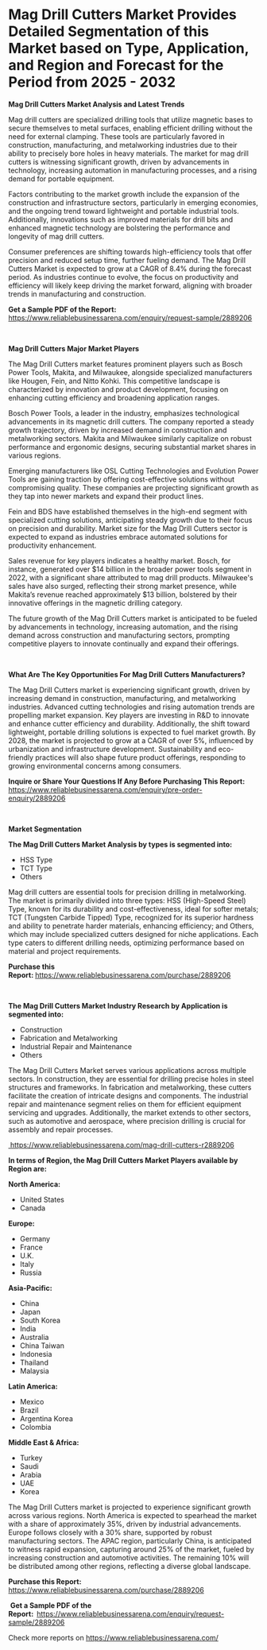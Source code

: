 <p><h1>Mag Drill Cutters Market Provides Detailed Segmentation of this Market based on Type, Application, and Region and Forecast for the Period from 2025 - 2032</h1></p><p><strong>Mag Drill Cutters Market Analysis and Latest Trends</strong></p>
<p><p>Mag drill cutters are specialized drilling tools that utilize magnetic bases to secure themselves to metal surfaces, enabling efficient drilling without the need for external clamping. These tools are particularly favored in construction, manufacturing, and metalworking industries due to their ability to precisely bore holes in heavy materials. The market for mag drill cutters is witnessing significant growth, driven by advancements in technology, increasing automation in manufacturing processes, and a rising demand for portable equipment.</p><p>Factors contributing to the market growth include the expansion of the construction and infrastructure sectors, particularly in emerging economies, and the ongoing trend toward lightweight and portable industrial tools. Additionally, innovations such as improved materials for drill bits and enhanced magnetic technology are bolstering the performance and longevity of mag drill cutters. </p><p>Consumer preferences are shifting towards high-efficiency tools that offer precision and reduced setup time, further fueling demand. The Mag Drill Cutters Market is expected to grow at a CAGR of 8.4% during the forecast period. As industries continue to evolve, the focus on productivity and efficiency will likely keep driving the market forward, aligning with broader trends in manufacturing and construction.</p></p>
<p><strong>Get a Sample PDF of the Report:&nbsp;</strong> <a href="https://www.reliablebusinessarena.com/enquiry/request-sample/2889206?utm_campaign=2887&utm_medium=2&utm_source=Github&utm_content=ia&utm_term=14032025&utm_id=mag-drill-cutters">https://www.reliablebusinessarena.com/enquiry/request-sample/2889206</a></p>
<p>&nbsp;</p>
<p><strong>Mag Drill Cutters Major Market Players</strong></p>
<p><p>The Mag Drill Cutters market features prominent players such as Bosch Power Tools, Makita, and Milwaukee, alongside specialized manufacturers like Hougen, Fein, and Nitto Kohki. This competitive landscape is characterized by innovation and product development, focusing on enhancing cutting efficiency and broadening application ranges.</p><p>Bosch Power Tools, a leader in the industry, emphasizes technological advancements in its magnetic drill cutters. The company reported a steady growth trajectory, driven by increased demand in construction and metalworking sectors. Makita and Milwaukee similarly capitalize on robust performance and ergonomic designs, securing substantial market shares in various regions.</p><p>Emerging manufacturers like OSL Cutting Technologies and Evolution Power Tools are gaining traction by offering cost-effective solutions without compromising quality. These companies are projecting significant growth as they tap into newer markets and expand their product lines.</p><p>Fein and BDS have established themselves in the high-end segment with specialized cutting solutions, anticipating steady growth due to their focus on precision and durability. Market size for the Mag Drill Cutters sector is expected to expand as industries embrace automated solutions for productivity enhancement.</p><p>Sales revenue for key players indicates a healthy market. Bosch, for instance, generated over $14 billion in the broader power tools segment in 2022, with a significant share attributed to mag drill products. Milwaukee's sales have also surged, reflecting their strong market presence, while Makita’s revenue reached approximately $13 billion, bolstered by their innovative offerings in the magnetic drilling category.</p><p>The future growth of the Mag Drill Cutters market is anticipated to be fueled by advancements in technology, increasing automation, and the rising demand across construction and manufacturing sectors, prompting competitive players to innovate continually and expand their offerings.</p></p>
<p>&nbsp;</p>
<p><strong>What Are The Key Opportunities For Mag Drill Cutters Manufacturers?</strong></p>
<p><p>The Mag Drill Cutters market is experiencing significant growth, driven by increasing demand in construction, manufacturing, and metalworking industries. Advanced cutting technologies and rising automation trends are propelling market expansion. Key players are investing in R&D to innovate and enhance cutter efficiency and durability. Additionally, the shift toward lightweight, portable drilling solutions is expected to fuel market growth. By 2028, the market is projected to grow at a CAGR of over 5%, influenced by urbanization and infrastructure development. Sustainability and eco-friendly practices will also shape future product offerings, responding to growing environmental concerns among consumers.</p></p>
<p><strong>Inquire or Share Your Questions If Any Before Purchasing This Report:</strong> <a href="https://www.reliablebusinessarena.com/enquiry/pre-order-enquiry/2889206?utm_campaign=2887&utm_medium=2&utm_source=Github&utm_content=ia&utm_term=14032025&utm_id=mag-drill-cutters">https://www.reliablebusinessarena.com/enquiry/pre-order-enquiry/2889206</a></p>
<p>&nbsp;</p>
<p><strong>Market Segmentation</strong></p>
<p><strong>The Mag Drill Cutters Market Analysis by types is segmented into:</strong></p>
<p><ul><li>HSS Type</li><li>TCT Type</li><li>Others</li></ul></p>
<p><p>Mag drill cutters are essential tools for precision drilling in metalworking. The market is primarily divided into three types: HSS (High-Speed Steel) Type, known for its durability and cost-effectiveness, ideal for softer metals; TCT (Tungsten Carbide Tipped) Type, recognized for its superior hardness and ability to penetrate harder materials, enhancing efficiency; and Others, which may include specialized cutters designed for niche applications. Each type caters to different drilling needs, optimizing performance based on material and project requirements.</p></p>
<p><strong>Purchase this Report:&nbsp;</strong><a href="https://www.reliablebusinessarena.com/purchase/2889206?utm_campaign=2887&utm_medium=2&utm_source=Github&utm_content=ia&utm_term=14032025&utm_id=mag-drill-cutters">https://www.reliablebusinessarena.com/purchase/2889206</a></p>
<p>&nbsp;</p>
<p><strong>The Mag Drill Cutters Market Industry Research by Application is segmented into:</strong></p>
<p><ul><li>Construction</li><li>Fabrication and Metalworking</li><li>Industrial Repair and Maintenance</li><li>Others</li></ul></p>
<p><p>The Mag Drill Cutters Market serves various applications across multiple sectors. In construction, they are essential for drilling precise holes in steel structures and frameworks. In fabrication and metalworking, these cutters facilitate the creation of intricate designs and components. The industrial repair and maintenance segment relies on them for efficient equipment servicing and upgrades. Additionally, the market extends to other sectors, such as automotive and aerospace, where precision drilling is crucial for assembly and repair processes.</p></p>
<p><a href="https://www.reliablebusinessarena.com/mag-drill-cutters-r2889206?utm_campaign=2887&utm_medium=2&utm_source=Github&utm_content=ia&utm_term=14032025&utm_id=mag-drill-cutters">&nbsp;https://www.reliablebusinessarena.com/mag-drill-cutters-r2889206</a></p>
<p><strong>In terms of Region, the Mag Drill Cutters Market Players available by Region are:</strong></p>
<p>
    <p> <strong> North America: </strong>
        <ul>
            <li>United States</li>
            <li>Canada</li>
        </ul>
        </p> 
    <p> <strong> Europe: </strong>
        <ul>
            <li>Germany</li>
            <li>France</li>
            <li>U.K.</li>
            <li>Italy</li>
            <li>Russia</li>
        </ul>
        </p> 
    <p> <strong> Asia-Pacific: </strong>
        <ul>
            <li>China</li>
            <li>Japan</li>
            <li>South Korea</li>
            <li>India</li>
            <li>Australia</li>
            <li>China Taiwan</li>
            <li>Indonesia</li>
            <li>Thailand</li>
            <li>Malaysia</li>
        </ul>
        </p> 
    <p> <strong> Latin America: </strong>
        <ul>
            <li>Mexico</li>
            <li>Brazil</li>
            <li>Argentina Korea</li>
            <li>Colombia</li>
        </ul>
        </p> 
    <p> <strong> Middle East & Africa: </strong>
        <ul>
            <li>Turkey</li>
            <li>Saudi</li>
            <li>Arabia</li>
            <li>UAE</li>
            <li>Korea</li>
        </ul>
    </p>
    </p>
<p><p>The Mag Drill Cutters market is projected to experience significant growth across various regions. North America is expected to spearhead the market with a share of approximately 35%, driven by industrial advancements. Europe follows closely with a 30% share, supported by robust manufacturing sectors. The APAC region, particularly China, is anticipated to witness rapid expansion, capturing around 25% of the market, fueled by increasing construction and automotive activities. The remaining 10% will be distributed among other regions, reflecting a diverse global landscape.</p></p>
<p><strong>Purchase this Report: </strong><a href="https://www.reliablebusinessarena.com/purchase/2889206?utm_campaign=2887&utm_medium=2&utm_source=Github&utm_content=ia&utm_term=14032025&utm_id=mag-drill-cutters">https://www.reliablebusinessarena.com/purchase/2889206</a></p>
<p>&nbsp;<strong>Get a Sample PDF of the Report:&nbsp;&nbsp;</strong><a href="https://www.reliablebusinessarena.com/enquiry/request-sample/2889206?utm_campaign=2887&utm_medium=2&utm_source=Github&utm_content=ia&utm_term=14032025&utm_id=mag-drill-cutters">https://www.reliablebusinessarena.com/enquiry/request-sample/2889206</a></p>
<p><strong></strong></p>
<p>Check more reports on <a href="https://www.reliablebusinessarena.com/?utm_campaign=2887&utm_medium=2&utm_source=Github&utm_content=ia&utm_term=14032025&utm_id=mag-drill-cutters">https://www.reliablebusinessarena.com/</a></p>